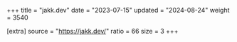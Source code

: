 +++
title = "jakk.dev"
date = "2023-07-15"
updated = "2024-08-24"
weight = 3540

[extra]
source = "https://jakk.dev/"
ratio = 66
size = 3
+++
